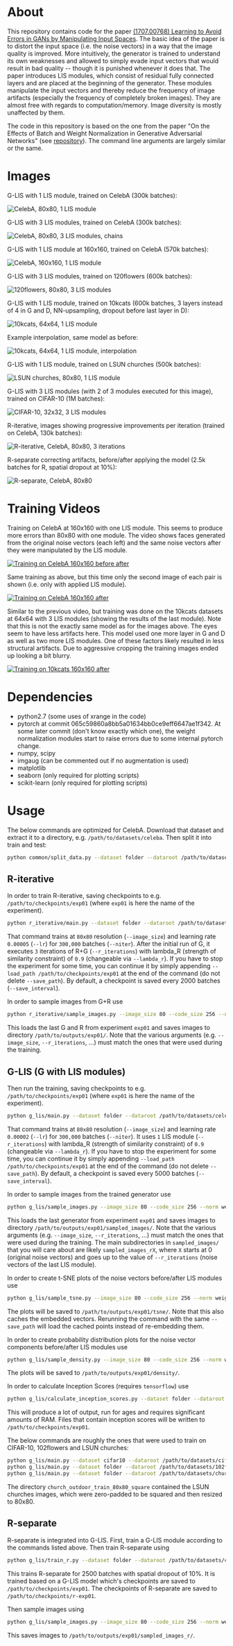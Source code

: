 # About

This repository contains code for the paper [(1707.00768) Learning to Avoid Errors in GANs by Manipulating Input Spaces](https://arxiv.org/abs/1707.00768).
The basic idea of the paper is to distort the input space (i.e. the noise vectors) in a way that the image quality is improved.
More intuitively, the generator is trained to understand its own weaknesses and allowed to simply evade input vectors that would result in bad quality -- though it is punished whenever it does that.
The paper introduces LIS modules, which consist of residual fully connected layers and are placed at the beginning of the generator.
These modules manipulate the input vectors and thereby reduce the frequency of image artifacts (especially the frequency of completely broken images).
They are almost free with regards to computation/memory.
Image diversity is mostly unaffected by them.

The code in this repository is based on the one from the paper "On the Effects of Batch and Weight Normalization in Generative Adversarial Networks" (see [repository](https://github.com/stormraiser/GAN-weight-norm)).
The command line arguments are largely similar or the same.


# Images

G-LIS with 1 LIS module, trained on CelebA (300k batches):

![CelebA, 80x80, 1 LIS module](images/glis-exp04-riter1-r1-small.jpg?raw=true "CelebA, 80x80, 1 LIS module")


G-LIS with 3 LIS modules, trained on CelebA (300k batches):

![CelebA, 80x80, 3 LIS modules, chains](images/glis-exp01-riter3-chains-large.jpg?raw=true "CelebA, 80x80, 3 LIS modules, chains")


G-LIS with 1 LIS module at 160x160, trained on CelebA (570k batches):

![CelebA, 160x160, 1 LIS module](images/glis-exp05-riter1-160x160-large.jpg?raw=true "CelebA, 160x160, 1 LIS module")


G-LIS with 3 LIS modules, trained on 120flowers (600k batches):

![120flowers, 80x80, 3 LIS modules](images/glis-exp10-riter3-120flowers-large.jpg?raw=true "120flowers, 80x80, 3 LIS module")


G-LIS with 1 LIS module, trained on 10kcats (600k batches, 3 layers instead of 4 in G and D, NN-upsampling, dropout before last layer in D):

![10kcats, 64x64, 1 LIS module](images/glis-exp16-riter1-large.jpg?raw=true "10kcats, 64x64, 1 LIS module")


Example interpolation, same model as before:

![10kcats, 64x64, 1 LIS module, interpolation](images/glis-exp16-riter1-interpolation.jpg?raw=true "10kcats, 64x64, 1 LIS module, interpolation")


G-LIS with 1 LIS module, trained on LSUN churches (500k batches):

![LSUN churches, 80x80, 1 LIS module](images/glis-exp13-riter1-churches-large.jpg?raw=true "LSUN churches, 80x80, 1 LIS module")


G-LIS with 3 LIS modules (with 2 of 3 modules executed for this image), trained on CIFAR-10 (1M batches):

![CIFAR-10, 32x32, 3 LIS modules](images/glis-exp11-riter2of3-cifar10-large.jpg?raw=true "CIFAR-10, 32x32, 3 LIS modules")


R-iterative, images showing progressive improvements per iteration (trained on CelebA, 130k batches):

![R-iterative, CelebA, 80x80, 3 iterations](images/riterative-exp01-riter3-chains-small.jpg?raw=true "R-iterative, 80x80, 3 iterations")


R-separate correcting artifacts, before/after applying the model (2.5k batches for R, spatial dropout at 10%):

![R-separate, CelebA, 80x80](images/glis-exp02-riter0-rsep2500-g50k-sd010-both-small.jpg?raw=true "R-separate, CelebA, 80x80")


# Training Videos

Training on CelebA at 160x160 with one LIS module. This seems to produce more errors than 80x80 with one module.
The video shows faces generated from the original noise vectors (each left) and the same noise vectors after they were manipulated by the LIS module.

[![Training on CelebA 160x160 before after](images/videos/glis_celeba_160x160_before_after.jpg)](http://www.youtube.com/watch?v=SkC76XoYOrs)


Same training as above, but this time only the second image of each pair is shown (i.e. only with applied LIS module).

[![Training on CelebA 160x160 after](images/videos/glis_celeba_160x160_only_after.jpg)](http://www.youtube.com/watch?v=gT71geKc-cY)


Similar to the previous video, but training was done on the 10kcats datasets at 64x64 with 3 LIS modules (showing the results of the last module).
Note that this is not the exactly same model as for the images above. The eyes seem to have less artifacts here.
This model used one more layer in G and D as well as two more LIS modules.
One of these factors likely resulted in less structural artifacts.
Due to aggressive cropping the training images ended up looking a bit blurry.

[![Training on 10kcats 160x160 after](images/videos/glis_10kcats_160x160_only_after.jpg)](http://www.youtube.com/watch?v=16PP68-onwQ)


# Dependencies

* python2.7 (some uses of xrange in the code)
* pytorch at commit 065c59860a8bb5a01634bb0ce9eff6647ae1f342. At some later commit (don't know exactly which one), the weight normalization modules start to raise errors due to some internal pytorch change.
* numpy, scipy
* imgaug (can be commented out if no augmentation is used)
* matplotlib
* seaborn (only required for plotting scripts)
* scikit-learn (only required for plotting scripts)

# Usage

The below commands are optimized for CelebA. Download that dataset and extract it to a directory, e.g. `/path/to/datasets/celeba`.
Then split it into train and test:
```bash
python common/split_data.py --dataset folder --dataroot /path/to/datasets/celeba --running 1 --final 1
```

## R-iterative

In order to train R-iterative, saving checkpoints to e.g. `/path/to/checkpoints/exp01` (where `exp01` is here the name of the experiment).
```bash
python r_iterative/main.py --dataset folder --dataroot /path/to/datasets/celeba --crop_size 160 --image_size 80 --code_size 256 --norm weight --lr 0.00005 --niter 300000 --save_path /path/to/checkpoints/exp01
```
That command trains at `80x80` resolution (`--image_size`) and learning rate `0.00005` (`--lr`) for `300,000` batches (`--niter`).
After the initial run of G, it executes `3` iterations of R+G (`--r_iterations`) with lambda\_R (strength of similarity constraint) of `0.9` (changeable via `--lambda_r`).
If you have to stop the experiment for some time, you can continue it by simply appending `--load_path /path/to/checkpoints/exp01` at the end of the command (do not delete `--save_path`).
By default, a checkpoint is saved every 2000 batches (`--save_interval`).

In order to sample images from G+R use
```bash
python r_iterative/sample_images.py --image_size 80 --code_size 256 --norm weight --r_iterations 3 --load_path_g /path/to/checkpoints/exp01/net_archive/last_gen.pt --load_path_r /path/to/checkpoints/exp01/net_archive/last_r.pt --save_path /path/to/outputs/exp01/final_sampled_images
```
This loads the last G and R from experiment `exp01` and saves images to directory `/path/to/outputs/exp01/`.
Note that the various arguments (e.g. `--image_size`, `--r_iterations`, ...) must match the ones that were used during the training.

## G-LIS (G with LIS modules)

Then run the training, saving checkpoints to e.g. `/path/to/checkpoints/exp01` (where `exp01` is here the name of the experiment).
```bash
python g_lis/main.py --dataset folder --dataroot /path/to/datasets/celeba --crop_size 160 --image_size 80 --code_size 256 --norm weight --lr 0.00002 --r_iterations 1 --niter 300000 --save_path /path/to/checkpoints/exp01
```
That command trains at `80x80` resolution (`--image_size`) and learning rate `0.00002` (`--lr`) for `300,000` batches (`--niter`).
It uses `1` LIS module (`--r_iterations`) with lambda\_R (strength of similarity constraint) of `0.9` (changeable via `--lambda_r`).
If you have to stop the experiment for some time, you can continue it by simply appending `--load_path /path/to/checkpoints/exp01` at the end of the command (do not delete `--save_path`).
By default, a checkpoint is saved every 5000 batches (`--save_interval`).

In order to sample images from the trained generator use
```bash
python g_lis/sample_images.py --image_size 80 --code_size 256 --norm weight --r_iterations 1 --load_path_g /path/to/checkpoints/exp01/net_archive/last_gen.pt --save_path /path/to/outputs/exp01/sampled_images/
```
This loads the last generator from experiment `exp01` and saves images to directory `/path/to/outputs/exp01/sampled_images/`.
Note that the various arguments (e.g. `--image_size`, `--r_iterations`, ...) must match the ones that were used during the training.
The main subdirectories in `sampled_images/` that you will care about are likely `sampled_images_rX`, where `X` starts at 0 (original noise vectors) and goes up to the value of `--r_iterations` (noise vectors of the last LIS module).

In order to create t-SNE plots of the noise vectors before/after LIS modules use
```bash
python g_lis/sample_tsne.py --image_size 80 --code_size 256 --norm weight --r_iterations 1 --load_path_g /path/to/checkpoints/exp01/net_archive/last_gen.pt --save_path /path/to/outputs/exp01/tsne/
```
The plots will be saved to `/path/to/outputs/exp01/tsne/`. Note that this also caches the embedded vectors. Rerunning the command with the same `--save_path` will load the cached points instead of re-embedding them.

In order to create probability distribution plots for the noise vector components before/after LIS modules use
```bash
python g_lis/sample_density.py --image_size 80 --code_size 256 --norm weight --r_iterations 1 --load_path_g /path/to/checkpoints/exp01/net_archive/last_gen.pt --save_path /path/to/checkpoints/exp01/density/
```
The plots will be saved to `/path/to/outputs/exp01/density/`.

In order to calculate Inception Scores (requires `tensorflow`) use
```bash
python g_lis/calculate_inception_scores.py --dataset folder --dataroot /path/to/datasets/celeba --crop_size 160 --image_size 80 --code_size 256 --norm weight --r_iterations 3 --inception_images 50000 --load_path /path/to/checkpoints/exp01
```
This will produce a lot of output, run for ages and requires significant amounts of RAM. Files that contain inception scores will be written to `/path/to/checkpoints/exp01`.

The below commands are roughly the ones that were used to train on CIFAR-10, 102flowers and LSUN churches:
```bash
python g_lis/main.py --dataset cifar10 --dataroot /path/to/datasets/cifar-10 --crop_size 28 --image_size 32 --augment cifar10 --code_size 256 --norm weight --lr 0.00002 --r_iterations 3 --niter 1000000 --save_interval 25000 --vis_interval 1000 --nlayer 4 --nfeature 128 --lambda_r 0.9 --nb_cache_total 300000 --nb_cache_lists 5 --cache_p_drop 0.05 --save_path /path/to/checkpoints/exp-cifar #--load_path /path/to/checkpoints/exp-cifar
python g_lis/main.py --dataset folder --dataroot /path/to/datasets/102flowers --crop_size 450 --image_size 80 --augment flowers102 --code_size 256 --norm weight --lr 0.00002 --r_iterations 3 --niter 500000 --save_interval 20000 --vis_interval 5000 --nb_cache_total 30000 --nb_cache_lists 3 --cache_p_drop 0.1 --save_path /path/to/checkpoints/exp-120flowers #--load_path /path/to/checkpoints/exp-120flowers
python g_lis/main.py --dataset folder --dataroot /path/to/datasets/church_outdoor_train_80x80_square --crop_size 76 --image_size 80 --augment lsun_churches --code_size 256 --norm weight --lr 0.00002 --r_iterations 1 --niter 500000 --save_interval 20000 --vis_interval 5000 --save_path /save/to/checkpoints/exp-churches #--load_path /save/to/checkpoints/exp-churches
```
The directory `church_outdoor_train_80x80_square` contained the LSUN churches images, which were zero-padded to be squared and then resized to 80x80.

## R-separate

R-separate is integrated into G-LIS. First, train a G-LIS module according to the commands listed above.
Then train R-separate using
```bash
python g_lis/train_r.py --dataset folder --dataroot /path/to/datasets/celeba --crop_size 160 --image_size 80 --code_size 256 --norm weight --r_iterations 1 --lr 0.00005 --niter 2500 --spatial_dropout_r 0.1 --save_path_r /path/to/checkpoints/r-exp01 --load_path /path/to/checkpoints/exp01
```
This trains R-separate for 2500 batches with spatial dropout of 10%.
It is trained based on a G-LIS model which's checkpoints are saved to `/path/to/checkpoints/exp01`.
The checkpoints of R-separate are saved to `/path/to/checkpoints/r-exp01`.

Then sample images using
```bash
python g_lis/sample_images.py --image_size 80 --code_size 256 --norm weight --r_iterations 1 --spatial_dropout_r 0.1 --load_path_g /path/to/checkpoints/exp01/net_archive/last_gen.pt --load_path_r /path/to/checkpoints/r-exp01/net_archive/2500_r.pt --save_path /path/to/outputs/exp01/sampled_images_r/
```
This saves images to `/path/to/outputs/exp01/sampled_images_r/`.
